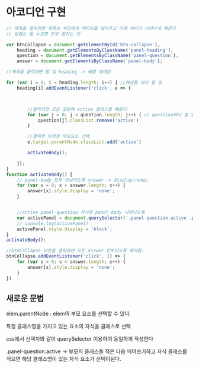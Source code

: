 # 아코디언 구현

```js
// 제목을 클릭하면 제목의 부모에게 엑티브를 넣어주고 아래 바디가 나타나게 해준다
// 컬랩스 올 누르면 전부 접히는 것

var btnCollapse = document.getElementById('btn-collapse'),
    heading = document.getElementsByClassName('panel-heading'),
    question = document.getElementsByClassName('panel-question'),
    answer = document.getElementsByClassName('panel-body');

//제목을 클릭하면 할 일 heading -> 배열 형태임

for (var i = 0; i < heading.length; i++) { //헤딩들 마다 할 일 
    heading[i].addEventListener('click', e => {



        //클릭되면 모든 질문에 active 클래스를 빼준다.
        for (var j = 0; j < question.length; j++) { // question마다 할 일
            question[j].classList.remove('active')
        }

        //클릭한 타겟의 부모요소 선택
        e.target.parentNode.classList.add('active')

        activateBody();

    });
}
function activateBody() {
    // panel-body 모두 안보이도록 answer -> display:none;
    for (var x = 0; x < answer.length; x++) {
        answer[x].style.display = 'none';
    }


    //active panel-question 자식중 panel-body 나타나도록
    var activePanel = document.querySelector('.panel-question.active .panel-body');
    // console.log(activePanel)
    activePanel.style.display = 'block';
}
activateBody();

//btnCollapse 버튼을 클릭하면 모든 answer 안보이도록 해야함.
btnCollapse.addEventListener('click', () => {
    for (var s = 0; s < answer.length; s++) {
        answer[s].style.display = 'none';
    }
})
```



## 새로운 문법

elem.parentNode :  elem의 부모 요소를 선택할 수 있다.



특정 클래스명을 가지고 있는 요소의 자식을 클래스로 선택

css에서 선택자와 같이 querySelector 이용하여 동일하게 작성한다

.panel-question.active -> 부모의 클래스들 적은 다음 띄어쓰기하고 자식 클래스를 적으면 해당 클래스명이 있는 자식 요소가 선택이된다.

